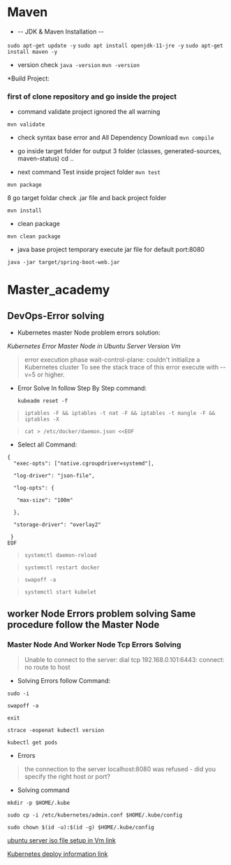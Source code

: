 # Maven 

* -- JDK & Maven Installation --

 ``sudo apt-get update -y``
  ``sudo apt install openjdk-11-jre -y``
    ``sudo apt-get install maven -y``

* version check 
` java -version `
` mvn -version `

*Build Project:
### first of clone repository and go inside the project

* command validate project ignored the all warning

` mvn validate ` 

* check syntax base error and All Dependency Download
` mvn compile `

* go inside target folder for output 3 folder (classes, generated-sources, maven-status) cd ..
* next command Test inside project folder
` mvn test `

` mvn package `

8 go target foldar check .jar file and back project folder

` mvn install `

* clean package

` mvn clean package `

* java base project temporary execute jar file for default port:8080

` java -jar target/spring-boot-web.jar `
 




















# Master_academy 
## DevOps-Error solving
* Kubernetes master Node problem errors solution:

*Kubernetes Error Master Node in Ubuntu Server Version Vm*

> error execution phase wait-control-plane: couldn't initialize a Kubernetes 
> cluster To see the stack trace of this error execute with --v=5 or higher.

* Error Solve In follow Step By Step command:
 
  ``kubeadm reset -f``
 
 >``iptables -F && iptables -t nat -F && iptables -t mangle -F && iptables -X``
 
 >``cat > /etc/docker/daemon.json <<EOF``
 
 * Select all Command:
``` 
{
  "exec-opts": ["native.cgroupdriver=systemd"],
  
  "log-driver": "json-file",
  
  "log-opts": {
  
   "max-size": "100m"
	
  },
  
  "storage-driver": "overlay2"
  
 }
EOF 
```
 

>`systemctl daemon-reload`

>`systemctl restart docker`

>`swapoff -a`

>`systemctl start kubelet`


## worker Node Errors problem solving Same procedure follow the Master Node ##

### Master Node And Worker Node Tcp Errors Solving ###


>Unable to connect to the server: dial tcp 192.168.0.101:6443: connect: no route to host

* Solving Errors follow Command:

`sudo -i`

`swapoff -a`

`exit`

`strace -eopenat kubectl version`

`kubectl get pods`

* Errors

>the connection to the server localhost:8080 was refused - did you specify the right host or port?

* Solving command

```
mkdir -p $HOME/.kube

sudo cp -i /etc/kubernetes/admin.conf $HOME/.kube/config

sudo chown $(id -u):$(id -g) $HOME/.kube/config
```

[ubuntu server iso file setup in Vm link](https://hibbard.eu/install-ubuntu-virtual-box/)

[Kubernetes deploy information link](https://blog.radwell.codes/2021/05/provisioning-single-node-kubernetes-cluster-using-kubeadm-on-ubuntu-20-04/)

